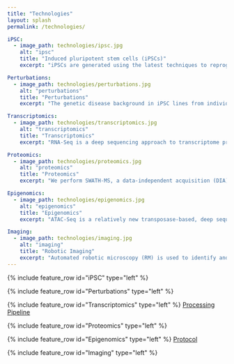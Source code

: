 ```yaml
---
title: "Technologies"
layout: splash
permalink: /technologies/

iPSC:
  - image_path: technologies/ipsc.jpg
    alt: "ipsc"
    title: "Induced pluripotent stem cells (iPSCs)"
    excerpt: "iPSCs are generated using the latest techniques to reprogram, expand and characterize human iPS cells from human skin or blood tissues of healthy subjects and diseased patients. We then turn the iPS cells into specific cells of the human body, including components of the nervous system for use by researchers. Motor neurons (iMNs) are generated from human induced pluripotent stem cells (iPSCs) from patients with ALS and SMA and for unaffected controls. The iPSC core facility at Cedars-Sinai Medical Center (CSMC) has coordinated iPS cell expansion and differentiation protocols to ensure consistency across sites. We have developed standard operating procedures (SOPs), QC measures, and an improved protocol for the maintenance and differentiation of the cells."

Perturbations:
  - image_path: technologies/perturbations.jpg
    alt: "perturbations"
    title: "Perturbations"
    excerpt: "The genetic disease background in iPSC lines from individuals with SMA (SMN1 mutation), C9ORF72 repeat expansion associated ALS (C9-ALS) and sporadic ALS are genetic perturbagens associated with relevant iPSC-derived CNS cell types we will generate (e.g. Motor neurons). Importantly, additional chemical perturbagens will be selected based on their applicability to a wide range of cell types and cellular signaling pathways."

Transcriptomics:
  - image_path: technologies/transcriptomics.jpg
    alt: "transcriptomics"
    title: "Transcriptomics"
    excerpt: "RNA-Seq is a deep sequencing approach to transcriptome profiling. Studies using this method will precisely measure the extent and complexity of transcriptional perturbations in iPSC derived motor neurons."

Proteomics:
  - image_path: technologies/proteomics.jpg
    alt: "proteomics"
    title: "Proteomics"
    excerpt: "We perform SWATH-MS, a data-independent acquisition (DIA) method. DIA library generation, required for the primary method of analyzing DIA data, can be performed by several methods and there is no current standard in the field. We tested several methods and variables that go into generating an iPSC and iMN specific library, including data generated on multiple different instruments, various alterations within the instrument method itself and different programs that use the data to make the library. Sample specific libraries have been generated from aliquots of all iPSC and iMN samples respectively to generate an iPSC and iMN library."

Epigenomics:
  - image_path: technologies/epigenomics.jpg
    alt: "epigenomics"
    title: "Epigenomics"
    excerpt: "ATAC-Seq is a relatively new transposase-based, deep sequencing based epigenomic assay used to assess chromatin accessibility and identify functional regulatory sites involved in driving transcriptional changes associated with cell responses to perturbations. ATAC-Seq detects open chromatin sites and maps transcription factor binding events in regulatory elements genome-wide, without needing any prior information about which proteins are bound. ATAC-Seq signals allow for the delineation of fine-scale architectures of the regulatory framework by correlating occupancy patterns with other features, such as global gene induction programs. [Protocol](http://lincsportal.ccs.miami.edu/dcic/api/download?path=Protocols&file=LDS-1354_Protocol.pdf)"

Imaging:
  - image_path: technologies/imaging.jpg
    alt: "imaging"
    title: "Robotic Imaging"
    excerpt: "Automated robotic microscopy (RM) is used to identify and track live individual neurons in a high throughput and high content fashion over time. Automated image analysis is used to quantify intermediate changes in the physiology of a given cell and relate it to that cell's fate. From these measurements, mulivariate predictive dynamic models of cell fate are constructed that weigh co-variates based on the magnitude and nature of their predictive power. These models offer a signature of the cell's biology and a blueprint for rational therapeutic interventions."
---
```


{% include feature_row id="iPSC" type="left" %}

{% include feature_row id="Perturbations" type="left" %}

{% include feature_row id="Transcriptomics" type="left" %}
[Processing Pipeline](https://martip03.u.hpc.mssm.edu/pdf/DToXS_SOP_CO-3.1_Generation_of_Transcript_Read_Counts.pdf)

{% include feature_row id="Proteomics" type="left" %}

{% include feature_row id="Epigenomics" type="left" %}
[Protocol](http://lincsportal.ccs.miami.edu/dcic/api/download?path=Protocols&file=LDS-1354_Protocol.pdf)

{% include feature_row id="Imaging" type="left" %}


